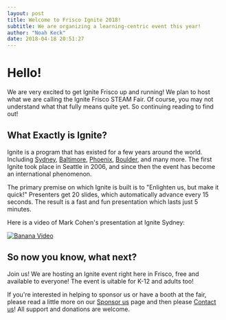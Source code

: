 ```yaml
---
layout: post
title: Welcome to Frisco Ignite 2018!
subtitle: We are organizing a learning-centric event this year!
author: "Noah Keck"
date: 2018-04-18 20:51:27
---
```


# Hello!
We are very excited to get Ignite Frisco up and running! We plan to host what we are calling the Ignite Frisco STEAM Fair. Of course, you may not understand what that fully means quite yet. So continuing reading to find out!

## What Exactly is Ignite?
Ignite is a program that has existed for a few years around the world. Including [Sydney](http://www.ignitesydney.com/), [Baltimore](http://www.ignitebaltimore.com/), [Phoenix](https://www.ignitephoenix.com/), [Boulder](https://igniteboulder.com/), and many more. The first Ignite took place in Seattle in 2006, and since then the event has become an international phenomenon.

The primary premise on which Ignite is built is to "Enlighten us, but make it quick!" Presenters get 20 slides, which automatically advance every 15 seconds. The result is a fast and fun presentation which lasts just 5 minutes.

Here is a video of Mark Cohen's presentation at Ignite Sydney:

[![Banana Video](https://raw.githubusercontent.com/IgniteFrisco/ignitefrisco.github.io/master/img/banana.PNG)](https://youtu.be/bON296SdRs8)

## So now you know, what next?
Join us! We are hosting an Ignite event right here in Frisco, free and available to everyone! The event is uitable for K-12 and adults too!

If you're interested in helping to sponsor us or have a booth at the fair, please read a little more on our [Sponsor us](https://ignitefrisco.github.io/sponsor) page and then please [Contact us](https://ignitefrisco.github.io/contact)! All support and donations are welcome.
